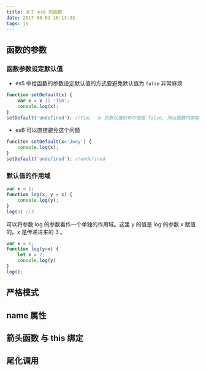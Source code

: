 ```yaml
---
title: 关于 es6 的函数
date: 2017-06-01 10:13:33
tags: js
---
```


## 函数的参数

### 函数参数设定默认值
* es5 中给函数的参数设定默认值的方式要避免默认值为 `false` 非常麻烦
```js
function setDefault(x) {
    var x = x || 'Tim';
    console.log(x);
}
setDefault('undefined'); //Tim, （x 的默认值的布尔值是 false, 所以函数内部取了后面的值）
``` 
* es6 可以直接避免这个问题 
```js
funciton setDefault(x='Joey') {
    console.log(x);
}
setDefault('undefined'); //undefined
``` 

### 默认值的作用域
```js
var x = 1;
function log(x, y = x) {
    console.log(y); 
}
log(3) //3
```
可以将参数 log 的参数看作一个单独的作用域。这里 y 的值是 log 的参数 x 赋值的。x 是传递进来的 3 。

```js
var x = 1;
function log(y=x) {
    let x = 2;
    console.log(y)
}
log();
```


## 严格模式

## name 属性

## 箭头函数 与 this 绑定

## 尾化调用
